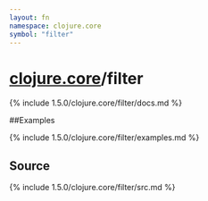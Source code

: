 ```yaml
---
layout: fn
namespace: clojure.core
symbol: "filter"
---
```


# [clojure.core](../)/filter

{% include 1.5.0/clojure.core/filter/docs.md %}

##Examples

{% include 1.5.0/clojure.core/filter/examples.md %}
## Source
{% include 1.5.0/clojure.core/filter/src.md %}

